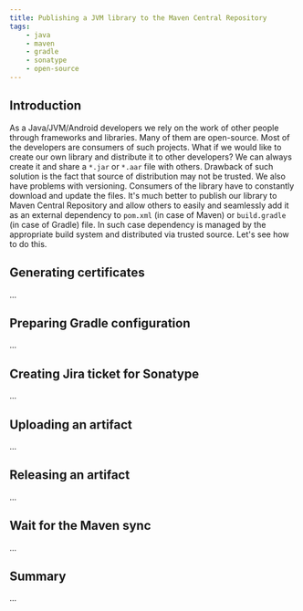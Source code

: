 ```yaml
---
title: Publishing a JVM library to the Maven Central Repository
tags:
    - java
    - maven
    - gradle
    - sonatype
    - open-source
---
```


## Introduction

As a Java/JVM/Android developers we rely on the work of other people through frameworks and libraries. Many of them are open-source. Most of the developers are consumers of such projects. What if we would like to create our own library and distribute it to other developers? We can always create it and share a `*.jar` or `*.aar` file with others. Drawback of such solution is the fact that source of distribution may not be trusted. We also have problems with versioning. Consumers of the library have to constantly download and update the files. It's much better to publish our library to Maven Central Repository and allow others to easily and seamlessly add it as an external dependency to `pom.xml` (in case of Maven) or `build.gradle` (in case of Gradle) file. In such case dependency is managed by the appropriate build system and distributed via trusted source. Let's see how to do this.

## Generating certificates

...

## Preparing Gradle configuration

...

## Creating Jira ticket for Sonatype

...

## Uploading an artifact

...

## Releasing an artifact

...

## Wait for the Maven sync

...

## Summary

...
